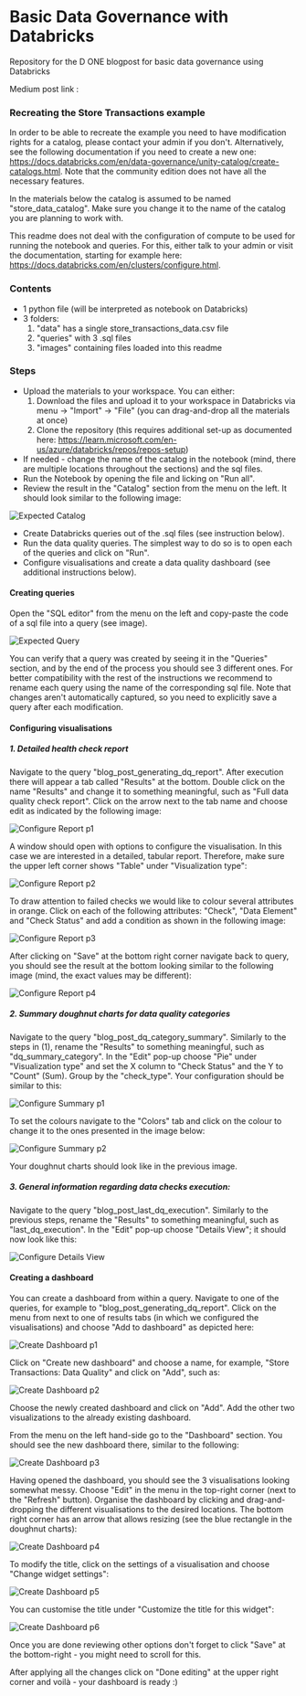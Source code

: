 # Basic Data Governance with Databricks
Repository for the D ONE blogpost for basic data governance using Databricks

Medium post link : 

### Recreating the Store Transactions example

In order to be able to recreate the example you need to have modification rights for a catalog, please contact your admin if you don't. Alternatively, see the following documentation if you need to create a new one: https://docs.databricks.com/en/data-governance/unity-catalog/create-catalogs.html. Note that the community edition does not have all the necessary features.

In the materials below the catalog is assumed to be named "store_data_catalog". Make sure you change it to the name of the catalog you are planning to work with.

This readme does not deal with the configuration of compute to be used for running the notebook and queries. For this, either talk to your admin or visit the documentation, starting for example here: https://docs.databricks.com/en/clusters/configure.html.

### Contents

- 1 python file (will be interpreted as notebook on Databricks) 
- 3 folders: 
  1. "data" has a single store_transactions_data.csv file
  2. "queries" with 3 .sql files
  3. "images" containing files loaded into this readme

### Steps

* Upload the materials to your workspace. You can either:
  1. Download the files and upload it to your workspace in Databricks via menu -> "Import" -> "File" (you can drag-and-drop all the materials at once)
  2. Clone the repository (this requires additional set-up as documented here: https://learn.microsoft.com/en-us/azure/databricks/repos/repos-setup)
* If needed - change the name of the catalog in the notebook (mind, there are multiple locations throughout the sections) and the sql files.
* Run the Notebook by opening the file and licking on "Run all".
* Review the result in the "Catalog" section from the menu on the left. It should look similar to the following image:

![Expected Catalog](./images/expected_catalog.png)

* Create Databricks queries out of the .sql files (see instruction below).
* Run the data quality queries. The simplest way to do so is to open each of the queries and click on "Run".
* Configure visualisations and create a data quality dashboard (see additional instructions below).

#### Creating queries

Open the "SQL editor" from the menu on the left and copy-paste the code of a sql file into a query (see image). 

![Expected Query](./images/expected_query.png)

You can verify that a query was created by seeing it in the "Queries" section, and by the end of the process you should see 3 different ones. For better compatibility with the rest of the instructions we recommend to rename each query using the name of the corresponding sql file. Note that changes aren't automatically captured, so you need to explicitly save a query after each modification.

#### Configuring visualisations

##### 1. Detailed health check report
Navigate to the query "blog_post_generating_dq_report". After execution there will appear a tab called "Results" at the bottom. Double click on the name "Results" and change it to something meaningful, such as "Full data quality check report". Click on the arrow next to the tab name and choose edit as indicated by the following image:

![Configure Report p1](./images/configure_table_p1.png)

A window should open with options to configure the visualisation. In this case we are interested in a detailed, tabular report. Therefore, make sure the upper left corner shows "Table" under "Visualization type":

![Configure Report p2](./images/configure_table_p2.png)

To draw attention to failed checks we would like to colour several attributes in orange. Click on each of the following attributes: "Check", "Data Element" and "Check Status" and add a condition as shown in the following image: 

![Configure Report p3](./images/configure_table_p3.png)

After clicking on "Save" at the bottom right corner navigate back to query, you should see the result at the bottom looking similar to the following image (mind, the exact values may be different):

![Configure Report p4](./images/configure_table_p4.png)

##### 2. Summary doughnut charts for data quality categories 
Navigate to the query "blog_post_dq_category_summary". Similarly to the steps in (1), rename the "Results" to something meaningful, such as "dq_summary_category". In the "Edit" pop-up choose "Pie" under "Visualization type" and set the X column to "Check Status" and the Y to "Count" (Sum). Group by the "check_type". Your configuration should be similar to this:

![Configure Summary p1](./images/configure_doughnut_p1.png)

To set the colours navigate to the "Colors" tab and click on the colour to change it to the ones presented in the image below:

![Configure Summary p2](./images/configure_doughnut_p2.png)

Your doughnut charts should look like in the previous image.

##### 3. General information regarding data checks execution:
Navigate to the query "blog_post_last_dq_execution". Similarly to the previous steps, rename the "Results" to something meaningful, such as "last_dq_execution". In the "Edit" pop-up choose "Details View"; it should now look like this:

![Configure Details View](./images/configure_detail_view.png)

#### Creating a dashboard

You can create a dashboard from within a query. Navigate to one of the queries, for example to "blog_post_generating_dq_report". Click on the menu from next to one of results tabs (in which we configured the visualisations) and choose "Add to dashboard" as depicted here:

![Create Dashboard p1](./images/create_dashboard_p1.png)

Click on "Create new dashboard" and choose a name, for example, "Store Transactions: Data Quality" and click on "Add", such as:

![Create Dashboard p2](./images/create_dashboard_p2.png)

Choose the newly created dashboard and click on "Add".
Add the other two visualizations to the already existing dashboard.

From the menu on the left hand-side go to the "Dashboard" section. You should see the new dashboard there, similar to the following:

![Create Dashboard p3](./images/create_dashboard_p3.png)

Having opened the dashboard, you should see the 3 visualisations looking somewhat messy. Choose "Edit" in the menu in the top-right corner (next to the "Refresh" button). Organise the dashboard by clicking and drag-and-dropping the different visualisations to the desired locations. The bottom right corner has an arrow that allows resizing (see the blue rectangle in the doughnut charts):

![Create Dashboard p4](./images/create_dashboard_p4.png)

To modify the title, click on the settings of a visualisation and choose "Change widget settings":

![Create Dashboard p5](./images/create_dashboard_p5.png)

You can customise the title under "Customize the title for this widget":

![Create Dashboard p6](./images/create_dashboard_p6.png)

Once you are done reviewing other options don't forget to click "Save" at the bottom-right - you might need to scroll for this.

After applying all the changes click on "Done editing" at the upper right corner and voilà - your dashboard is ready :)
